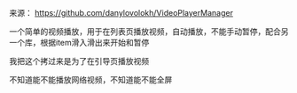 来源：
https://github.com/danylovolokh/VideoPlayerManager

一个简单的视频播放，用于在列表页播放视频，自动播放，不能手动暂停，配合另一个库，根据item滑入滑出来开始和暂停

我把这个拷过来是为了在引导页播放视频

不知道能不能播放网络视频，不知道能不能全屏